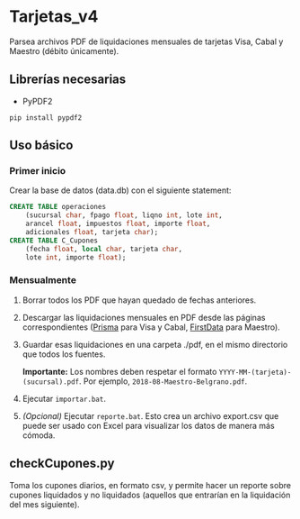 # Tarjetas_v4
Parsea archivos PDF de liquidaciones mensuales de tarjetas Visa, Cabal y Maestro (débito únicamente).

## Librerías necesarias
* PyPDF2
```shell
pip install pypdf2
```

## Uso básico
### Primer inicio
Crear la base de datos (data.db) con el siguiente statement:
```sql
CREATE TABLE operaciones
    (sucursal char, fpago float, liqno int, lote int,
    arancel float, impuestos float, importe float,
    adicionales float, tarjeta char);
CREATE TABLE C_Cupones
    (fecha float, local char, tarjeta char,
    lote int, importe float);
```
### Mensualmente
1. Borrar todos los PDF que hayan quedado de fechas anteriores.
2. Descargar las liquidaciones mensuales en PDF desde las páginas correspondientes ([Prisma](http://www.prismamediosdepago.com.ar/) para Visa y Cabal, [FirstData](https://www.firstdata.com.ar/) para Maestro).
3. Guardar esas liquidaciones en una carpeta ./pdf, en el mismo directorio que todos los fuentes.

   **Importante:** Los nombres deben respetar el formato `YYYY-MM-(tarjeta)-(sucursal).pdf`. Por ejemplo, `2018-08-Maestro-Belgrano.pdf`.

4. Ejecutar `importar.bat`.
5. *(Opcional)* Ejecutar `reporte.bat`. Esto crea un archivo export.csv que puede ser usado con Excel para visualizar los datos de manera más cómoda.

## checkCupones.py
Toma los cupones diarios, en formato csv, y permite hacer un reporte sobre cupones liquidados y no liquidados (aquellos que entrarían en la liquidación del mes siguiente).
